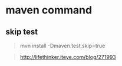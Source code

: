 # maven command

## skip test
> mvn install -Dmaven.test.skip=true


> http://lifethinker.iteye.com/blog/271993